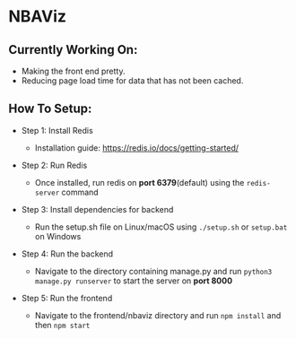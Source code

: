 # NBAViz


## Currently Working On:

- Making the front end pretty.
- Reducing page load time for data that has not been cached.

## How To Setup:
- Step 1: Install Redis
  - Installation guide: https://redis.io/docs/getting-started/

- Step 2: Run Redis
  - Once installed, run redis on **port 6379**(default) using the `redis-server` command

- Step 3: Install dependencies for backend
  - Run the setup.sh file on Linux/macOS using `./setup.sh` or `setup.bat` on Windows

- Step 4: Run the backend
  - Navigate to the directory containing manage.py and run `python3 manage.py runserver` to start the server on **port 8000**

- Step 5: Run the frontend
  - Navigate to the frontend/nbaviz directory and run `npm install` and then `npm start`
